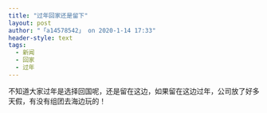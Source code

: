 ```yaml
---
title: "过年回家还是留下"
layout: post
author: "「a14578542」 on 2020-1-14 17:33"
header-style: text
tags:
  - 新闻
  - 回家
  - 过年
---
```


<head></head>
<body>
  不知道大家过年是选择回国呢，还是留在这边，如果留在这边过年，公司放了好多天假，有没有组团去海边玩的！
 <br>
</body>


